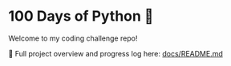 # 100 Days of Python 🐍



Welcome to my coding challenge repo!



📄 Full project overview and progress log here: [docs/README.md](docs/README.md)

